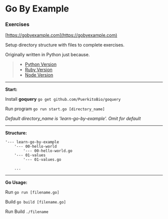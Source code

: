 # Go By Example

### Exercises

[https://gobyexample.com](https://gobyexample.com)


Setup directory structure with files to complete exercises.

Originally written in Python just because.

>- [Python Version](https://github.com/odran037/learn-go-by-example/tree/python)
>- [Ruby Version](https://github.com/odran037/learn-go-by-example/tree/ruby)
>- [Node Version](https://github.com/odran037/learn-go-by-example/tree/node)

---

**Start:**

Install **goquery**
`go get github.com/PuerkitoBio/goquery`

Run program
`go run start.go [directory_name]`

*Default directory_name is 'learn-go-by-example'. Omit for default*

---

**Structure:**

```
'--- learn-go-by-example
    '--- 00-hello-world
        '--- 00-hello-world.go
    '--- 01-values
        '--- 01-values.go

    ...

```

---

**Go Usage:**

Run
`go run [filename.go]`

Build
`go build [filename.go]`

Run Build
`./filename`
